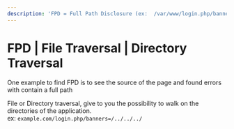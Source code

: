 ```yaml
---
description: 'FPD = Full Path Disclosure (ex:  /var/www/login.php/banners=)'
---
```


# FPD | File Traversal | Directory Traversal

One example to find FPD is to see the source of the page and found errors with contain a full path

File or Directory traversal, give to you the possibility to walk on the directories of the application.\
ex: `example.com/login.php/banners=/../../../`
